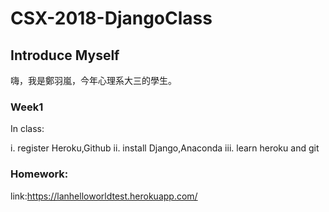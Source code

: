 # CSX-2018-DjangoClass

## Introduce Myself
嗨，我是鄭羽嵐，今年心理系大三的學生。

### Week1

In class:

i. register Heroku,Github
ii. install Django,Anaconda
iii. learn heroku and git

### Homework:

link:https://lanhelloworldtest.herokuapp.com/
